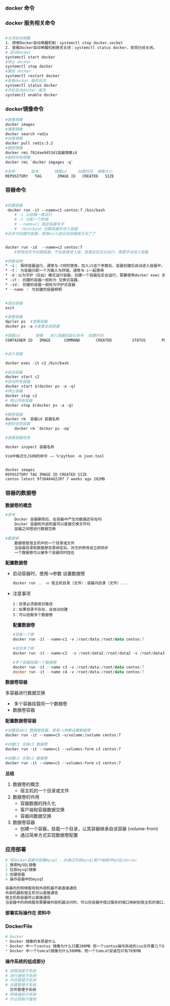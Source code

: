 ### docker 命令

### **docker 服务相关命令**

```dockerfile

#关闭自动唤醒
1. 停用Docker自动唤醒机制：systemctl stop docker.socket
2. 查看Docker自动唤醒机制是否关闭：systemctl status docker，发现已经关闭。
# 启动docker
systemctl start docker
#停止 docker
systemctl stop docker
#重启 docker
systemctl restart docker
#查看docker 服务状态
systemctl status docker
#开机启动docker 服务
systemctl enable docker
```



### **docker镜像命令**

```dockerfile
#查看镜像
docker images
#搜索镜像
docker search redis
#拉取镜像
docker pull redis:3.2
#删除镜像
docker rmi 7614ae9453d1容器镜像id
#删除所有镜像
docker rmi `docker imgages -q`

#名称		  版本	   镜像id		创建时间  镜像大小
REPOSITORY   TAG       IMAGE ID   CREATED   SIZE

```





### **容器命令**

```dockerfile

#创建容器
 docker run -it --name=c1 centos:7 /bin/bash
	# -i 让容器一直运行
	# -t 分配一个终端
	# --name=c1 指定容器名字
	#  /bin/bash 创建容器并进入容器
#此命令创建的容器，使用exit退出该容器就关闭了了


docker run -id  --name=c2 centos:7 
	#使用该命令创建容器，不会直接进入容，容器会在后台运行，需要手动进入容器

#参数说明
* -i： 保持容器运行，通常与-t同时使用，加入it这个参数后，容器创建后自动进入容器中，推出容器后，容器自动关闭
* -t： 为容器分配一个为输入与终端，通常与-i一起使用
* -d：以为守护（后台）模式运行容器，创建一个容器在后台运行，需要使用docker exec 进入容器，推出后，容器不会关闭
* -it： 创建的容器一般称为 交换式容器，
* -id： 创建的容器一般称为守护式容器
* --name ： 为创建的容器明明


#退出容器
exit

#查看容器
dpcler ps  #查看容器
docker ps -a #查看全部容器

#容器id		镜像	 进入容器初始化命令  创建时间
CONTAINER ID   IMAGE      COMMAND       CREATED         STATUS       PORTS     NAMES


#进入容器

docker exec -it c2 /bin/bash

#启动容器
docker start c2
#启动所有容器
docker start $(docker ps -a -q)
#停止容器
docker stop c2 
# 停止所有容器
docker stop $(docker ps -a -q)

#删除容器
docker rm  容器id 容器名称
#删除全部容器
	docker rm `docker ps -aq`

#查看容器信息

docker inspect 容器名称

Vim中格式化JSON的命令 —— %!python -m json.tool


docker images
REPOSITORY TAG IMAGE ID CREATED SIZE
centos latest 9f38484d220f 7 weeks ago 202MB
```



### 容器的数据卷

**数据卷的概念**

```powershell
#思考
 	Docker 容器删除后，在容器中产生的数据还存在吗
 	Docker 容器和外部机器可以直接交换文件吗
 	容器之间想进行数据交换
 
#数据卷
	数据卷是宿主机中的一个目录或文件
	当容器目录和数据卷目录绑定后，对方的修改会立即同步
	一个数据卷可以被多个容器同时挂在
```



**配置数据卷**

- 启动容器时，使用-v参数 设置数据卷

  ```dockerfile
  docker run .. -v 宿主机目录（文件）：容器内目录（文件）...
  ```

- 注意事项

  ```
  1：目录必须是绝对路径
  2：如果目录不存在，会自动创建
  3：可以挂载多个数据卷
  ```

  

  **配置数据卷**

  ```powershell
  #挂载一个卷
  docker run -it --name=c1 -v /root/data:/root/data centos:7
  
  #挂宅多个卷
  docker run -it --name=c2  -v /root/data2:/root/data2 -v /root/data3:/root/data        
  
  #多个容器挂载一个数据卷
  docker run -it --name c3 -v /root/data:/root/data centos:7
  docker run -it --name c4 -v /root/data:/root/data centos:7
  ```

**数据卷容器**

多容器进行数据交换

- ​	多个容器挂载同一个数据卷
- 数据卷容器

**配置数据卷容器**

```dockerfile
#创建启动c3 数据卷容器，使用-v参数设置数据卷
docker run -it --name=c3 -v/volume:/volume centos:7

#创建c1 关联c3 数据卷
docker run -it --name=c1 --volumes-form c3 centos:7

#创建c2 关联c3 数据卷
docker run -it --name=c2 --volumes-form c3 centos:7 


```

**总结**

1. 数据卷的概念
   - 宿主机的一个目录或文件
2. 数据卷的作用
   -  容器数据的持久化
   - 客户端和容器数据交换
   - 容器间数据交换
3. 数据卷容器
   - 创建一个容器，挂载一个目录，让其容器继承自该容器 (volume-from)
   - 通过简单方式实现数据卷配置

### 应用部署

```powershell
# 在Docker容器中部署mysql ，并通过外部mysql客户端操作MySQLServer
1 搜索MySQL镜像
2 拉取mysql镜像
3 创建容器
4 操作容器中的mysql
```

```powershell
容器内的网络服务和外部机器不能直接通信
外部机器和宿主机可以直接通信
宿主机和容器可以直接通信
当容器中的网络服务需要被外部机器访问时，可以将容器中提过服务的端口映射到宿主机的端口上，外部机器访问宿主机的该端口，从而间接访问容器的服务

```

**部署实际操作在 资料中**





### DockerFile

```powershell
# Docker 
* Docker 镜像的本质是什么
* Docker 中一个centos 镜像为什么只要200MB 而一个centos操作系统的iso文件要几个G
* Docker 中一个tomcat镜像为什么500MB，而一个tomcat安装包只有70多MB
```

**操作系统的组成部分**

```powershell
# 进程调度子系统
# 进行通信子系统
# 内存管理子系统
# 设置管理子系统
  文件管理子系统
# 网络通信子系统
# 作业控制子雄他
```
